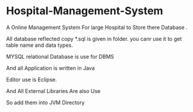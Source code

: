 # Hospital-Management-System
A Online Management System For large Hospital to Store there Database .

All database reflected copy *.sql is given in folder. you canr use it to get table name and data types.

MYSQL relational Database is use for DBMS

And all Application is written in Java

Editor use is Eclipse.

And All External Libraries Are also Use

So add them into JVM Directory

